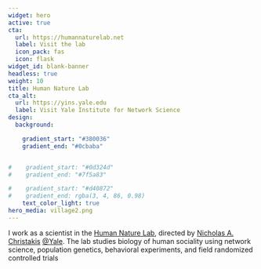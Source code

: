 ```yaml
---
widget: hero
active: true
cta:
  url: https://humannaturelab.net
  label: Visit the lab
  icon_pack: fas
  icon: flask
widget_id: blank-banner
headless: true
weight: 10
title: Human Nature Lab
cta_alt:
  url: https://yins.yale.edu
  label: Visit Yale Institute for Network Science
design:
  background:

    gradient_start: "#380036"
    gradient_end: "#0cbaba"


#    gradient_start: "#0d324d"
#    gradient_end: "#7f5a83"

#    gradient_start: "#d40872"
#    gradient_end: rgba(3, 4, 86, 0.98)
    text_color_light: true
hero_media: village2.png
---
```

I work as a scientist in the [Human Nature Lab](https://humannaturelab.net), directed by [Nicholas A. Christakis](http://nicholaschristakis.net/) [@Yale](https://seas.yale.edu). The lab studies biology of human sociality using network science, population genetics, behavioral experiments, and field randomized controlled trials
